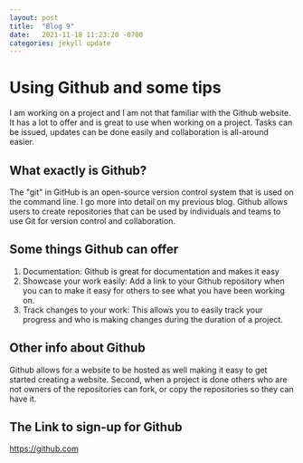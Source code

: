 ```yaml
---
layout: post
title:  "Blog 9"
date:   2021-11-18 11:23:20 -0700
categories: jekyll update
---
```

# Using Github and some tips
I am working on a project and I am not that familiar with the Github website. It has a lot to offer and is great to use when working on a project. Tasks can be issued, updates can be done easily and collaboration is all-around easier.

## What exactly is Github?
The "git" in GitHub is an open-source version control system that is used on the command line. I go more into detail on my previous blog. Github allows users to create repositories that can be used by individuals and teams to use Git for version control and collaboration. 

## Some things Github can offer
1. Documentation: Github is great for documentation and makes it easy
2. Showcase your work easily: Add a link to your Github repository when you can to make it easy for others to see what you have been working on.
3. Track changes to your work: This allows you to easily track your progress and who is making changes during the duration of a project. 

## Other info about Github
Github allows for a website to be hosted as well making it easy to get started creating a website. 
Second, when a project is done others who are not owners of the repositories can fork, or copy the repositories so they can have it. 

## The Link to sign-up for Github
https://github.com 

